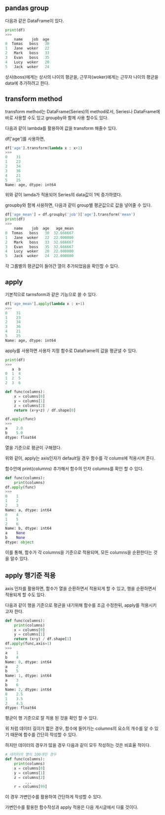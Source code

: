 ## pandas group 
다음과 같은 DataFrame이 있다.
```python
print(df)
>>>
    name    job  age
0  Tomas   boss   30
1   Jane  woker   22
2   Mark   boss   33
3   Evan   boss   35
4   Lucy  woker   20
5   Jack  woker   24
```
상사(boss)에게는 상사의 나이의 평균을, 근무자(woker)에게는 근무자 나이의 평균을 data에 추가하려고 한다.
## transform method
transform method는 DataFrame(Series)의 method로서, Series나 DataFrame에 바로 사용할 수도 있고 groupby와 함께 사용 할수도 있다.

다음과 같이 lambda를 활용하여 값을 transform 해줄수 있다.

df['age']를 사용하면, 
```python
df['age'].transform(lambda x : x+1)
>>>
0    31
1    23
2    34
3    36
4    21
5    25
Name: age, dtype: int64
```
위와 같이 lamda가 적용되어 Series의 data값이 1씩 증가하였다.

groupby와 함께 사용하면, 다음과 같이 group별 평균값으로 값을 넣어줄 수 있다.

```python
df['age_mean'] = df.groupby('job')['age'].transform('mean')
print(df)
>>> 
    name    job  age   age_mean
0  Tomas   boss   30  32.666667
1   Jane  woker   22  22.000000
2   Mark   boss   33  32.666667
3   Evan   boss   35  32.666667
4   Lucy  woker   20  22.000000
5   Jack  woker   24  22.000000
```
각 그룹별의 평균값이 들어간 열이 추가되었음을 확인할 수 있다.

## apply
기본적으로 tarnsform과 같은 기능으로 쓸 수 있다.
```python
df['age_mean'].apply(lambda x : x+1)
>>>
0    31
1    23
2    34
3    36
4    21
5    25
Name: age, dtype: int64
```

apply를 사용하면 사용자 지정 함수로 Dataframe의 값을 평균낼 수 있다.
```python
print(df)
>>>
   a  b
0  1  4
1  2  5
2  3  6

def func(columns):
    x = columns[0]
    y = columns[1]
    z = columns[2]
    return (x+y+z) / df.shape[0]

df.apply(func)
>>>
a    2.0
b    5.0
dtype: float64
```

열을 기준으로 평균이 구해졌다.

위와 같이, apply는 axis인자가 default일 경우 함수를 각 colums에 적용시켜 준다.

함수안에 print(columns) 추가해서 함수의 인자 columns를 확인 할 수 있다.
```python
def func(columns):
    print(columns)
df.apply(func)
>>>
0    1
1    2
2    3
Name: a, dtype: int64
0    4
1    5
2    6
Name: b, dtype: int64
a    None
b    None
dtype: object
```
이를 통해, 함수가 각 columns을 기준으로 적용되며, 모든 columns을 순환한다는 것을 알수 있다.

## apply 행기준 적용
axis 인자를 활용하면, 함수가 열을 순환하면서 적용되게 할 수 있고, 행을 순환하면서 적용되게 할 수도 있다.

다음과 같이 행을 기준으로 평균을 내기위해 함수를 조금 수정한뒤, apply를 적용시키고자 한다.
```python
def func(columns):
    print(columns)
    x = columns[0]
    y = columns[1]
    return (x+y) / df.shape[1]
df.apply(func,axis=1)
>>>
a    1
b    4
Name: 0, dtype: int64
a    2
b    5
Name: 1, dtype: int64
a    3
b    6
Name: 2, dtype: int64
0    2.5
1    3.5
2    4.5
dtype: float64
```
평균이 행 기준으로 잘 적용 된 것을 확인 할 수 있다. 

위 처럼 데이터 길이가 짧은 경우, 함수에 들어가는 columns의 요소의 개수를 알 수 있기 때문에 함수를 간단히 작성할 수 있다.

하지만 데이터의 경우가 많을 경우 다음과 같이 모두 작성하는 것은 비효율 적이다.
```python
# 데이터의 행이 100개인 경우
def func(columns):
    print(columns)
    x = columns[0]
    y = columns[1]
    z = columns[2]  
         ...
    r = columns[99]
```
이 경우 가변인수를 활용하여 간단하게 작성할 수 있다.

가변인수를 활용한 함수작성과 apply 적용은 다음 게시글에서 다룰 것이다.
